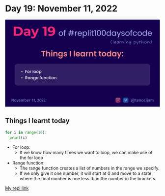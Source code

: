 # Day 19: November 11, 2022
![Day 19](Day19.png)

## Things I learnt today
```python
for i in range(10):
  print(i)
```
- For loop:
	- If we know how many times we want to loop, we can make use of the for loop
- Range function:
	- The range function creates a list of numbers in the range we specify.
	- If we only give it one number, it will start at 0 and move to a state where the final number is one less than the number in the brackets. 

[My repl link](https://replit.com/@tenocijam/day-19100-days#main.py)